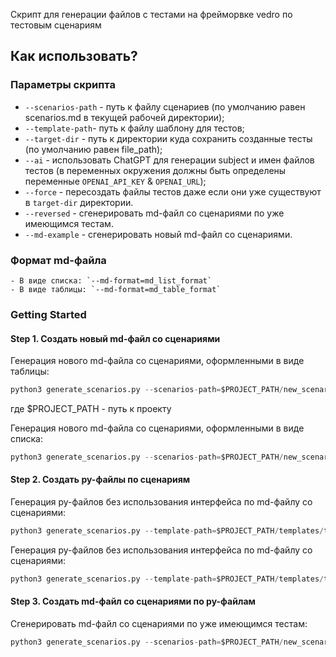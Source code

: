 Скрипт для генерации файлов с тестами на фрейморвке vedro по тестовым сценариям

## Как использовать?

### Параметры скрипта

*   `--scenarios-path` - путь к файлу сценариев (по умолчанию равен scenarios.md в текущей рабочей директории);
*   `--template-path`\- путь к файлу шаблону для тестов;
*   `--target-dir` - путь к директории куда сохранить созданные тесты (по умолчанию равен file\_path);
*   `--ai` - использовать ChatGPT для генерации subject и имен файлов тестов (в переменных окружения должны быть определены переменные `OPENAI_API_KEY` & `OPENAI_URL`);
*   `--force` - пересоздать файлы тестов даже если они уже существуют в `target-dir` директории.
*   `--reversed` - сгенерировать md-файл со сценариями по уже имеющимся тестам.
*   `--md-example` - сгенерировать новый md-файл со сценариями.

### Формат md-файла

```plaintext
- В виде списка: `--md-format=md_list_format`
- В виде таблицы: `--md-format=md_table_format`
```

### Getting Started

#### Step 1. Создать новый md-файл со сценариями

Генерация нового md-файла со сценариями, оформленными в виде таблицы:

```python
python3 generate_scenarios.py --scenarios-path=$PROJECT_PATH/new_scenarios.md --md-format=md_table_format --md-example
```

где $PROJECT\_PATH - путь к проекту

Генерация нового md-файла со сценариями, оформленными в виде списка:

```python
python3 generate_scenarios.py --scenarios-path=$PROJECT_PATH/new_scenarios.md --md-format=md_list_format --md-example
```

#### Step 2. Создать py-файлы по сценариям

Генерация py-файлов без использования интерфейса по md-файлу со сценариями:

```python
python3 generate_scenarios.py --template-path=$PROJECT_PATH/templates/test_template.txt --scenarios-path=$PROJECT_PATH/new_scenarios.md --md-format=md_table_format --no-interface
```

Генерация py-файлов без использования интерфейса по md-файлу со сценариями:

```python
python3 generate_scenarios.py --template-path=$PROJECT_PATH/templates/test_template.txt --scenarios-path=$PROJECT_PATH/new_scenarios.md --md-format=md_table_format --no-interface`
```

#### Step 3. Создать md-файл со сценариями по py-файлам

Cгенерировать md-файл со сценариями по уже имеющимся тестам:

```python
python3 generate_scenarios.py --scenarios-path=$PROJECT_PATH/new_scenarios.md --target-dir=$PROJECT_PATH/PATH_TO_TESTS --md-format=md_table_format --reversed
```
